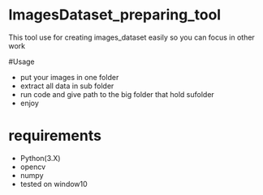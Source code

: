 # ImagesDataset_preparing_tool
This tool use for creating images_dataset easily so you can focus in other work

#Usage
* put your images in one folder
* extract all data in sub folder
* run code and give path to the big folder that hold sufolder
* enjoy

# requirements
* Python(3.X)
* opencv
* numpy
* tested on window10
